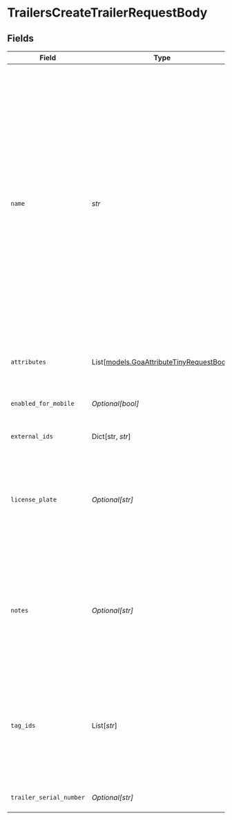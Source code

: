 # TrailersCreateTrailerRequestBody


## Fields

| Field                                                                                                                                                                                                                                                                                                                                    | Type                                                                                                                                                                                                                                                                                                                                     | Required                                                                                                                                                                                                                                                                                                                                 | Description                                                                                                                                                                                                                                                                                                                              | Example                                                                                                                                                                                                                                                                                                                                  |
| ---------------------------------------------------------------------------------------------------------------------------------------------------------------------------------------------------------------------------------------------------------------------------------------------------------------------------------------- | ---------------------------------------------------------------------------------------------------------------------------------------------------------------------------------------------------------------------------------------------------------------------------------------------------------------------------------------- | ---------------------------------------------------------------------------------------------------------------------------------------------------------------------------------------------------------------------------------------------------------------------------------------------------------------------------------------- | ---------------------------------------------------------------------------------------------------------------------------------------------------------------------------------------------------------------------------------------------------------------------------------------------------------------------------------------- | ---------------------------------------------------------------------------------------------------------------------------------------------------------------------------------------------------------------------------------------------------------------------------------------------------------------------------------------- |
| `name`                                                                                                                                                                                                                                                                                                                                   | *str*                                                                                                                                                                                                                                                                                                                                    | :heavy_check_mark:                                                                                                                                                                                                                                                                                                                       | The human-readable name of the Trailer. This is set by a fleet administrator and will appear in both Samsara’s cloud dashboard as well as the Samsara Driver mobile app. By default, this name is the serial number of the Samsara Asset Gateway. It can be set or updated through the Samsara Dashboard or through the API at any time. | Trailer-123                                                                                                                                                                                                                                                                                                                              |
| `attributes`                                                                                                                                                                                                                                                                                                                             | List[[models.GoaAttributeTinyRequestBody](../models/goaattributetinyrequestbody.md)]                                                                                                                                                                                                                                                     | :heavy_minus_sign:                                                                                                                                                                                                                                                                                                                       | A list of attributes to assign to the trailer.                                                                                                                                                                                                                                                                                           |                                                                                                                                                                                                                                                                                                                                          |
| `enabled_for_mobile`                                                                                                                                                                                                                                                                                                                     | *Optional[bool]*                                                                                                                                                                                                                                                                                                                         | :heavy_minus_sign:                                                                                                                                                                                                                                                                                                                       | Indicates if the trailer is visible on the Samsara mobile apps.                                                                                                                                                                                                                                                                          | true                                                                                                                                                                                                                                                                                                                                     |
| `external_ids`                                                                                                                                                                                                                                                                                                                           | Dict[str, *str*]                                                                                                                                                                                                                                                                                                                         | :heavy_minus_sign:                                                                                                                                                                                                                                                                                                                       | A map of external ids                                                                                                                                                                                                                                                                                                                    |                                                                                                                                                                                                                                                                                                                                          |
| `license_plate`                                                                                                                                                                                                                                                                                                                          | *Optional[str]*                                                                                                                                                                                                                                                                                                                          | :heavy_minus_sign:                                                                                                                                                                                                                                                                                                                       | The license plate of the Trailer. **By default**: empty. Can be set or updated through the Samsara Dashboard or the API at any time.                                                                                                                                                                                                     | 7TYP290                                                                                                                                                                                                                                                                                                                                  |
| `notes`                                                                                                                                                                                                                                                                                                                                  | *Optional[str]*                                                                                                                                                                                                                                                                                                                          | :heavy_minus_sign:                                                                                                                                                                                                                                                                                                                       | These are generic notes about the Trailer. Empty by default. Can be set or updated through the Samsara Dashboard or the API at any time.                                                                                                                                                                                                 | These are my trailer notes                                                                                                                                                                                                                                                                                                               |
| `tag_ids`                                                                                                                                                                                                                                                                                                                                | List[*str*]                                                                                                                                                                                                                                                                                                                              | :heavy_minus_sign:                                                                                                                                                                                                                                                                                                                       | An array of IDs of tags to associate with this trailer. If your access to the API is scoped by one or more tags, this field is required to pass in.                                                                                                                                                                                      | [<br/>"Delectus alias molestiae.",<br/>"Nam ut.",<br/>"Eum ut qui aut voluptas soluta.",<br/>"Quia corrupti."<br/>]                                                                                                                                                                                                                      |
| `trailer_serial_number`                                                                                                                                                                                                                                                                                                                  | *Optional[str]*                                                                                                                                                                                                                                                                                                                          | :heavy_minus_sign:                                                                                                                                                                                                                                                                                                                       | The serial number of the trailer.                                                                                                                                                                                                                                                                                                        | 8V8WD530FLN016251                                                                                                                                                                                                                                                                                                                        |